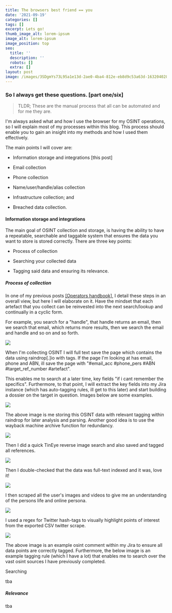 ```yaml
---
title: The browsers best friend == you
date: '2021-09-19'
categories: []
tags: []
excerpt: Lets go!
thumb_image_alt: lorem-ipsum
image_alt: lorem-ipsum
image_position: top
seo:
  title: ''
  description: ''
  robots: []
  extra: []
layout: post
image: /images/3SDgmYs73L95a1e13d-2ae0-4ba4-812e-eb8d9c53a63d-1632040289.png
---
```

### So I always get these questions. \[part one/six]

> TLDR; These are the manual process that all can be automated and for me they are.

I'm always asked what and how I use the browser for my OSINT operations, so I will explain most of my processes within this blog. This process should enable you to gain an insight into my methods and how I used them effectively.

The main points I will cover are:

*   Information storage and integrations \[this post]

*   Email collection

*   Phone collection

*   Name/user/handle/alias collection

*   Infrastructure collection; and

*   Breached data collection.

#### Information storage and integrations

The main goal of OSINT collection and storage, is having the ability to have a repeatable, searchable and taggable system that ensures the data you want to store is stored correctly.  There are three key points:

*   Process of collection

*   Searching your collected data

*   Tagging said data and ensuring its relevance.

##### Process of collection

In one of my previous posts [\[Operators handbook\]](https://inteloperator.medium.com/operational-intelligence-handbook-4e5f0538cfb), I detail these steps in an overall view, but here I will elaborate on it. Have the mindset that each artefact that you collect can be reinvested into the next search/lookup and continually in a cyclic form.

For example, you search for a "handle", that handle returns an email, then we search that email, which returns more results, then we search the email and handle and so on and so forth.

![](/images/1\_CXL5Ersq1gHztPK44sVCKw.png)

When I'm collecting OSINT I will full text save the page which contains the data using raindrop\[.]io with tags. If the page I'm looking at has email, phone and ABN, ill save the page with "#email_acc #phone_pers #ABN #target_ref_number #artefact".

This enables me to search at a later time, key fields "if i cant remember the specifics". Furthermore, to that point, I will extract the key fields into my Jira instance (which has auto-tagging rules, ill get to this later) and start building a dossier on the target in question. Images below are some examples.

![](/images/bwzMBQJQvYfafaf573-9300-40b7-b140-887b90266624-1632097066-da8fc61f.png)

The above image is me storing this OSINT data with relevant tagging within raindrop for later analysis and parsing. Another good idea is to use the wayback machine archive function for redundancy.

![](/images/55h1NxiTT758783663-1713-4d00-a1f9-2964ced99d44-1632101920-4e54d7b2.png)

Then I did a quick TinEye reverse image search and also saved and tagged all references.

![](/images/vYaogCv4y62ce2dabd-4537-4756-8acf-47810fdfa826-1632114811.png)

Then I double-checked that the data was full-text indexed and it was, love it!

![](/images/RQtHM0zSMo22ba1d35-39ea-4771-a906-071a4a686176-1632114717.png)

I then scraped all the user's images and videos to give me an understanding of the persons life and online persona.

![](/images/KXsMC86veZ00da81b8-a0de-4ab7-8eb1-f89a7ec933c3-1632115882.png)

I used a regex for Twitter hash-tags to visually highlight points of interest from the exported CSV twitter scrape.

![](/images/ou16MMUV8idfdb6f54-a64d-47d0-b566-89bee0918b49-1632116465.png)

The above image is an example osint comment within my Jira to ensure all data points are correctly tagged. Furthermore, the below image is an example tagging rule (which I have a lot) that enables me to search over the vast osint sources I have previously completed.



Searching

tba

##### Relevance

tba
